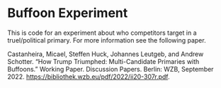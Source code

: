 # Buffoon Experiment

This is code for an experiment about who competitors target in a truel/political primary. For more information see the following paper. 

Castanheira, Micael, Steffen Huck, Johannes Leutgeb, and Andrew Schotter. “How Trump Triumphed: Multi-Candidate Primaries with Buffoons.” Working Paper. Discussion Papers. Berlin: WZB, September 2022. https://bibliothek.wzb.eu/pdf/2022/ii20-307r.pdf.